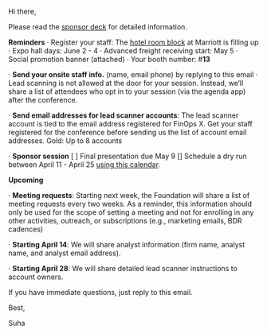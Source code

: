 Hi there,

Please read the [sponsor deck](https://go.finops.org/hubfs/FinOps%20X/FinOps%20X%2025/2025%20FinOps%20X%20Sponsorship%20Overview.pdf) for detailed information.

**Reminders**
· Register your staff: The [hotel room block](https://book.passkey.com/gt/220096534?gtid=ad1bbd65dd27c9bc8336484f7f7049a3) at Marriott is filling up
· Expo hall days: June 2 - 4
· Advanced freight receiving start: May 5
· Social promotion banner (attached)
· Your booth number: #**13**

· **Send your onsite staff info.** (name, email phone) by replying to this email
· Lead scanning is not allowed at the door for your session. Instead, we’ll share a list of attendees who opt in to your session (via the agenda app) after the conference.

· **Send email addresses for lead scanner accounts**: The lead scanner account is tied to the email address registered for FinOps X. Get your staff registered for the conference before sending us the list of account email addresses. Gold: Up to 8 accounts

· **Sponsor session**
[ ] Final presentation due May 9
[] Schedule a dry run between April 11 - April 25 [using this calendar](https://calendar.google.com/calendar/u/0/appointments/schedules/AcZssZ0DaY7_s_CMRcxq4Rm4MzfwrXTP6e5Pwr4XKp-EU_6CpWBEAlzTXHGgxyEWxf4zpTavo45d6gLR). 

**Upcoming**

· **Meeting requests**: Starting next week, the Foundation will share a list of meeting requests every two weeks. As a reminder, this information should only be used for the scope of setting a meeting and not for enrolling in any other activities, outreach, or subscriptions (e.g., marketing emails, BDR cadences)

· **Starting April 14**: We will share analyst information (firm name, analyst name, and analyst email address).

· **Starting April 28**: We will share detailed lead scanner instructions to account owners. 

If you have immediate questions, just reply to this email.

Best,

Suha